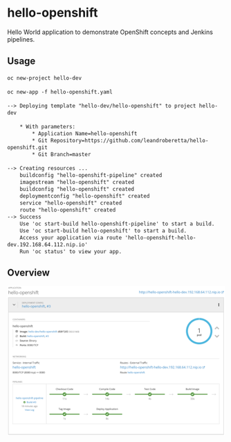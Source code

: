 # hello-openshift

Hello World application to demonstrate OpenShift concepts and Jenkins pipelines.

## Usage

    oc new-project hello-dev

    oc new-app -f hello-openshift.yaml

    --> Deploying template "hello-dev/hello-openshift" to project hello-dev

        * With parameters:
            * Application Name=hello-openshift
            * Git Repository=https://github.com/leandroberetta/hello-openshift.git
            * Git Branch=master

    --> Creating resources ...
        buildconfig "hello-openshift-pipeline" created
        imagestream "hello-openshift" created
        buildconfig "hello-openshift" created
        deploymentconfig "hello-openshift" created
        service "hello-openshift" created
        route "hello-openshift" created
    --> Success
        Use 'oc start-build hello-openshift-pipeline' to start a build.
        Use 'oc start-build hello-openshift' to start a build.
        Access your application via route 'hello-openshift-hello-dev.192.168.64.112.nip.io'
        Run 'oc status' to view your app.

## Overview

![Pipeline](src/main/resources/hello-openshift.png)

